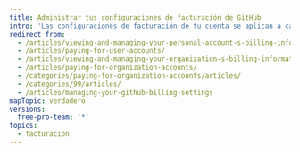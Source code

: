 ```yaml
---
title: Administrar tus configuraciones de facturación de GitHub
intro: 'Las configuraciones de facturación de tu cuenta se aplican a cada característica paga o producto que agregas a la cuenta. Puedes administrar configuraciones como tu método de pago, el ciclo de facturación y el correo electrónico de facturación. También puedes visualizar la información de facturación como tu suscripción, la fecha de facturación, el historial de pagos y los recibos pasados.'
redirect_from:
  - /articles/viewing-and-managing-your-personal-account-s-billing-information/
  - /articles/paying-for-user-accounts/
  - /articles/viewing-and-managing-your-organization-s-billing-information/
  - /articles/paying-for-organization-accounts/
  - /categories/paying-for-organization-accounts/articles/
  - /categories/99/articles/
  - /articles/managing-your-github-billing-settings
mapTopic: verdadero
versions:
  free-pro-team: '*'
topics:
  - facturación
---
```


